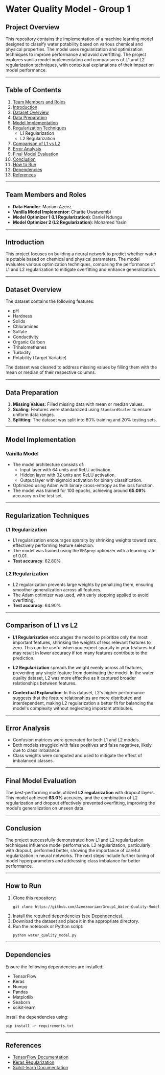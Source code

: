 
# Water Quality Model - Group 1

## Project Overview

This repository contains the implementation of a machine learning model designed to classify water potability based on various chemical and physical properties. The model uses regularization and optimization techniques to improve performance and avoid overfitting. The project explores vanilla model implementation and comparisons of L1 and L2 regularization techniques, with contextual explanations of their impact on model performance.

---

## Table of Contents

1. [Team Members and Roles](#team-members-and-roles)
2. [Introduction](#introduction)
3. [Dataset Overview](#dataset-overview)
4. [Data Preparation](#data-preparation)
5. [Model Implementation](#model-implementation)
6. [Regularization Techniques](#regularization-techniques)
    - L1 Regularization
    - L2 Regularization
7. [Comparison of L1 vs L2](#comparison-of-l1-vs-l2)
8. [Error Analysis](#error-analysis)
9. [Final Model Evaluation](#final-model-evaluation)
10. [Conclusion](#conclusion)
11. [How to Run](#how-to-run)
12. [Dependencies](#dependencies)
13. [References](#references)

---

## Team Members and Roles

- **Data Handler**: Mariam Azeez
- **Vanilla Model Implementor**: Charite Uwatwembi
- **Model Optimizer 1 (L1 Regularization)**: Daniel Ndungu
- **Model Optimizer 2 (L2 Regularization)**: Mohamed Yasin

---

## Introduction

This project focuses on building a neural network to predict whether water is potable based on chemical and physical parameters. The model evaluates various optimization techniques, comparing the performance of L1 and L2 regularization to mitigate overfitting and enhance generalization.

---

## Dataset Overview

The dataset contains the following features:
- pH
- Hardness
- Solids
- Chloramines
- Sulfate
- Conductivity
- Organic Carbon
- Trihalomethanes
- Turbidity
- Potability (Target Variable)

The dataset was cleaned to address missing values by filling them with the mean or median of their respective columns.

---

## Data Preparation

1. **Missing Values**: Filled missing data with mean or median values.
2. **Scaling**: Features were standardized using `StandardScaler` to ensure uniform data ranges.
3. **Splitting**: The dataset was split into 80% training and 20% testing sets.

---

## Model Implementation

### Vanilla Model

- The model architecture consists of:
  - Input layer with 64 units and ReLU activation.
  - Hidden layer with 32 units and ReLU activation.
  - Output layer with sigmoid activation for binary classification.
- Optimized using Adam with binary cross-entropy as the loss function.
- The model was trained for 100 epochs, achieving around **65.09%** accuracy on the test set.

---

## Regularization Techniques

### L1 Regularization

- L1 regularization encourages sparsity by shrinking weights toward zero, effectively performing feature selection.
- The model was trained using the `RMSprop` optimizer with a learning rate of 0.01.
- **Test accuracy**: 62.80%
  
### L2 Regularization

- L2 regularization prevents large weights by penalizing them, ensuring smoother generalization across all features.
- The Adam optimizer was used, with early stopping applied to avoid overfitting.
- **Test accuracy**: 64.90%

---

## Comparison of L1 vs L2

- **L1 Regularization** encourages the model to prioritize only the most important features, shrinking the weights of less relevant features to zero. This can be useful when you expect sparsity in your features but may result in lower accuracy if too many features contribute to the prediction.

- **L2 Regularization** spreads the weight evenly across all features, preventing any single feature from dominating the model. In the water quality dataset, L2 was more effective as it captured broader relationships between features.

- **Contextual Explanation**: In this dataset, L2's higher performance suggests that the feature relationships are more distributed and interdependent, making L2 regularization a better fit for balancing the model's complexity without neglecting important attributes.

---

## Error Analysis

- Confusion matrices were generated for both L1 and L2 models.
- Both models struggled with false positives and false negatives, likely due to class imbalance.
- Class weights were computed and used to mitigate the effect of imbalanced classes.

---

## Final Model Evaluation

The best-performing model utilized **L2 regularization** with dropout layers. This model achieved **63.0%** accuracy, and the combination of L2 regularization and dropout effectively prevented overfitting, improving the model’s generalization on unseen data.

---

## Conclusion

The project successfully demonstrated how L1 and L2 regularization techniques influence model performance. L2 regularization, particularly with dropout, performed better, showing the importance of careful regularization in neural networks. The next steps include further tuning of model hyperparameters and addressing class imbalance for better performance.

---

## How to Run

1. Clone this repository:
   ```
   git clone https://github.com/Azeezmariam/Group1_Water-Quality-Model
   ```
2. Install the required dependencies (see [Dependencies](#dependencies)).
3. Download the dataset and place it in the appropriate directory.
4. Run the notebook or Python script:
   ```
   python water_quality_model.py
   ```

---

## Dependencies

Ensure the following dependencies are installed:
- TensorFlow
- Keras
- Numpy
- Pandas
- Matplotlib
- Seaborn
- scikit-learn

Install the dependencies using:
```
pip install -r requirements.txt
```

---

## References

- [TensorFlow Documentation](https://www.tensorflow.org/)
- [Keras Regularization](https://keras.io/api/layers/regularizers/)
- [Scikit-learn Documentation](https://scikit-learn.org/stable/)

